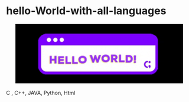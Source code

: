 # hello-World-with-all-languages
<p align="center"><img width="90%" src="https://github.com/OPTIMUS-PRIME2001/hello-World-with-all-languages/blob/52206515344fc1bdc685ff2354972d98000e5dcf/ezgif-1-6bb627274429.gif" alt="hello word here" /></p>
C , C++, JAVA, Python, Html
